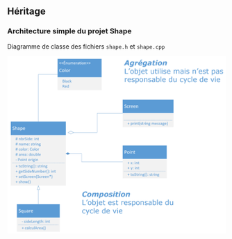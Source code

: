 ## Héritage

### Architecture simple du projet Shape
Diagramme de classe des fichiers `shape.h` et `shape.cpp`

![alt text](images/shape.png "UML")